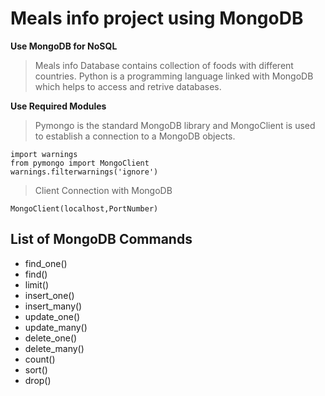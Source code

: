 # Meals info project using MongoDB

**Use MongoDB for NoSQL**

> Meals info Database contains collection of foods with different countries.
> Python is a programming language linked with MongoDB which helps to access and retrive databases.

**Use Required Modules**

> Pymongo is the standard MongoDB library and MongoClient is used to establish a connection to a MongoDB objects.
```
import warnings
from pymongo import MongoClient
warnings.filterwarnings('ignore')
```
> Client Connection with MongoDB
```
MongoClient(localhost,PortNumber)
```

## List of MongoDB Commands

- find_one()
- find()
- limit()
- insert_one()
- insert_many()
- update_one()
- update_many()
- delete_one()
- delete_many()
- count()
- sort()
- drop()
